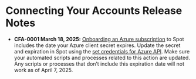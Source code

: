 #  Connecting Your Accounts Release Notes

*  **CFA-0001 March 18, 2025:** [Onboarding an Azure subscription](connect-your-cloud-provider/first-account/azure) to Spot includes the date your Azure client secret expires. Update the secret and expiration in Spot using the [set credentials for Azure API](https://docs.spot.io/api/#tag/Accounts/operation/OrganizationsAndAccountsSetCloudCredentialsForAzure). Make sure your automated scripts and processes related to this action are updated. Any scripts or processes that don’t include this expiration date will not work as of April 7, 2025.
